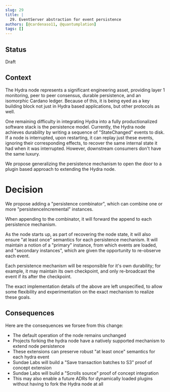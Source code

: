 ```yaml
---
slug: 29
title: |
  29. EventServer abstraction for event persistence
authors: [@cardenaso11, @quantumplation]
tags: []
---
```


## Status
Draft

## Context

The Hydra node represents a significant engineering asset, providing layer 1 monitoring, peer to peer consensus, durable persistence, and an isomorphic Cardano ledger. Because of this, it is being eyed as a key building block not just in Hydra based applications, but other protocols as well.

One remaining difficulty in integrating Hydra into a fully productionalized software stack is the persistence model.  Currently, the Hydra node achieves durability by writing a sequence of "StateChanged" events to disk. If a node is interrupted, upon restarting, it can replay just these events, ignoring their corresponding effects, to recover the same internal state it had when it was interrupted. However, downstream consumers don't have the same luxury.

We propose generalizing the persistence mechanism to open the door to a plugin based approach to extending the Hydra node.

# Decision

We propose adding a "persistence combinator", which can combine one or more "persistenceIncremental" instances.

When appending to the combinator, it will forward the append to each persistence mechanism.

As the node starts up, as part of recovering the node state, it will also ensure "at least once" semantics for each persistence mechanism. It will maintain a notion of a "primary" instance, from which events are loaded, and "secondary instances", which are given the opportunity to re-observe each event.

Each persistence mechanism will be responsible for it's own durability; for example, it may maintain its own checkpoint, and only re-broadcast the event if its after the checkpoint.

The exact implementation details of the above are left unspecified, to allow some flexibility and experimentation on the exact mechanism to realize these goals.

## Consequences

Here are the consequences we forsee from this change:
- The default operation of the node remains unchanged
- Projects forking the hydra node have a natively supported mechanism to extend node persistence
- These extensions can preserve robust "at least once" semantics for each hydra event
- Sundae Labs will build a "Save transaction batches to S3" proof of concept extension
- Sundae Labs will build a "Scrolls source" proof of concept integration
- This may also enable a future ADRs for dynamically loaded plugins without having to fork the Hydra node at all